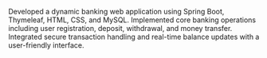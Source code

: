 Developed a dynamic banking web application using Spring Boot, Thymeleaf, HTML, CSS, and MySQL. 
Implemented core banking operations including user registration, deposit, withdrawal, and money transfer.
Integrated secure transaction handling and real-time balance updates with a user-friendly interface.
